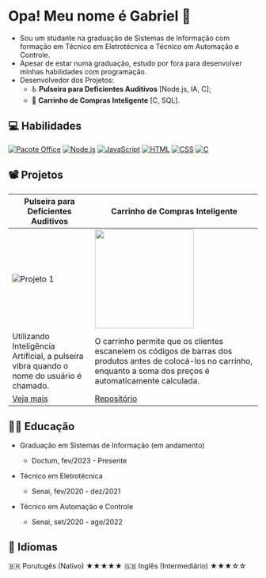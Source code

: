 # Opa! Meu nome é Gabriel 👋

- Sou um studante na graduação de Sistemas de Informação com formação em Técnico em Eletrotécnica e Técnico em Automação e Controle.
- Apesar de estar numa graduação, estudo por fora para desenvolver minhas habilidades com programação.
- Desenvolvedor dos Projetos:
    - ♿ **Pulseira para Deficientes Auditivos** [Node.js, IA, C];
    - 🛒 **Carrinho de Compras Inteligente** [C, SQL].

## 💻 Habilidades
[![Pacote Office](https://img.shields.io/badge/Pacote%20Office-%230078D6?style=flat&logo=microsoft-office&logoColor=white)](#) [![Node.js](https://img.shields.io/badge/Node.js-%23339933?style=flat&logo=node.js&logoColor=white)](#) [![JavaScript](https://img.shields.io/badge/JavaScript-%23F7DF1E?style=flat&logo=javascript&logoColor=black)](#) [![HTML](https://img.shields.io/badge/HTML-%23E34F26?style=flat&logo=html5&logoColor=white)](#) [![CSS](https://img.shields.io/badge/CSS-%231572B6?style=flat&logo=css3&logoColor=white)](#) [![C](https://img.shields.io/badge/C-%23A8B9CC?style=flat&logo=c&logoColor=white)](#)

## 📽️ Projetos


<div align="center">
  
| Pulseira para Deficientes Auditivos | Carrinho de Compras Inteligente |
|---|---|
| ![Projeto 1](https://gabsmart.github.io/Meu-Portfolio/img/pulseira-3g2a.jpg) | <img src="https://placeholder.com/200x200" width="200"> |
| Utilizando Inteligência Artificial, a pulseira vibra quando o nome do usuário é chamado. | O carrinho permite que os clientes escaneiem os códigos de barras dos produtos antes de colocá-los no carrinho, enquanto a soma dos preços é automaticamente calculada. |
| [Veja mais](https://youtu.be/VEpF0n9gDc4) | [Repositório](https://github.com/seu-usuario/projeto2) |

</div>

## 👨‍🎓 Educação
- Graduação em Sistemas de Informação (em andamento)
  - Doctum, fev/2023 - Presente

- Técnico em Eletrotécnica
  - Senai, fev/2020 - dez/2021 

- Técnico em Automação e Controle
  - Senai, set/2020 - ago/2022

## 🎌 Idiomas

🇧🇷 Porutugês (Nativo) ★★★★★
🇬🇧 Inglês (Intermediário) ★★★☆☆
